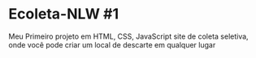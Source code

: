# Ecoleta-NLW #1
Meu Primeiro projeto em HTML, CSS, JavaScript
site de coleta seletiva, onde você pode criar um local de descarte em qualquer lugar 
